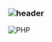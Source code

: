 ### ![header](https://capsule-render.vercel.app/api?type=wave&color=auto&height=300&section=header&text=민서%20CodeGream🎨&fontSize=70)
![PHP](https://img.shields.io/badge/PHP-777BB4?style=flat-square&logo=PHP&logoColor=black)
<!--
**m1ns30/m1ns30** is a ✨ _special_ ✨ repository because its `README.md` (this file) appears on your GitHub profile.

Here are some ideas to get you started:

- 🔭 I’m currently working on ...
- 🌱 I’m currently learning ...
- 👯 I’m looking to collaborate on ...
- 🤔 I’m looking for help with ...
- 💬 Ask me about ...
- 📫 How to reach me: ...
- 😄 Pronouns: ...
- ⚡ Fun fact: ...
-->
